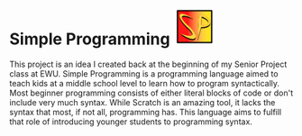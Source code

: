 # Simple Programming <img src="https://github.com/Gingervitis5/Simple-Programming/blob/main/Simple Programming.png" width="75">
This project is an idea I created back at the beginning of my Senior Project class at EWU. Simple Programming is a programming language aimed to teach kids at a middle school level to learn how to program syntactically. Most beginner programming consists of either literal blocks of code or don't include very much syntax. While Scratch is an amazing tool, it lacks the syntax that most, if not all, programming has. This language aims to fulfill that role of introducing younger students to programming syntax.
